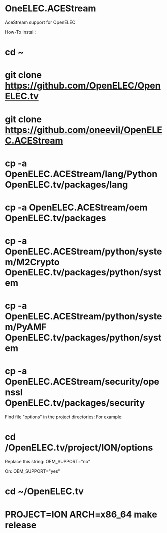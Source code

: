 OneELEC.ACEStream
=================

AceStream support for OpenELEC

How-To Install:
 # cd ~
 # git clone https://github.com/OpenELEC/OpenELEC.tv
 # git clone https://github.com/oneevil/OpenELEC.ACEStream
 # cp -a OpenELEC.ACEStream/lang/Python OpenELEC.tv/packages/lang
 # cp -a OpenELEC.ACEStream/oem OpenELEC.tv/packages
 # cp -a OpenELEC.ACEStream/python/system/M2Crypto OpenELEC.tv/packages/python/system
 # cp -a OpenELEC.ACEStream/python/system/PyAMF OpenELEC.tv/packages/python/system
 # cp -a OpenELEC.ACEStream/security/openssl OpenELEC.tv/packages/security

Find file "options" in the project directories:
 For example:
 # cd /OpenELEC.tv/project/ION/options

Replace this string:
   OEM_SUPPORT="no"

On:
   OEM_SUPPORT="yes"

 # cd ~/OpenELEC.tv
 # PROJECT=ION ARCH=x86_64 make release
